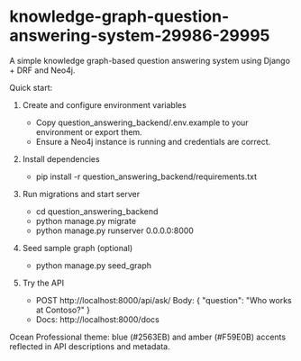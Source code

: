 # knowledge-graph-question-answering-system-29986-29995

A simple knowledge graph-based question answering system using Django + DRF and Neo4j.

Quick start:
1) Create and configure environment variables
   - Copy question_answering_backend/.env.example to your environment or export them.
   - Ensure a Neo4j instance is running and credentials are correct.

2) Install dependencies
   - pip install -r question_answering_backend/requirements.txt

3) Run migrations and start server
   - cd question_answering_backend
   - python manage.py migrate
   - python manage.py runserver 0.0.0.0:8000

4) Seed sample graph (optional)
   - python manage.py seed_graph

5) Try the API
   - POST http://localhost:8000/api/ask/
     Body: { "question": "Who works at Contoso?" }
   - Docs: http://localhost:8000/docs

Ocean Professional theme: blue (#2563EB) and amber (#F59E0B) accents reflected in API descriptions and metadata.